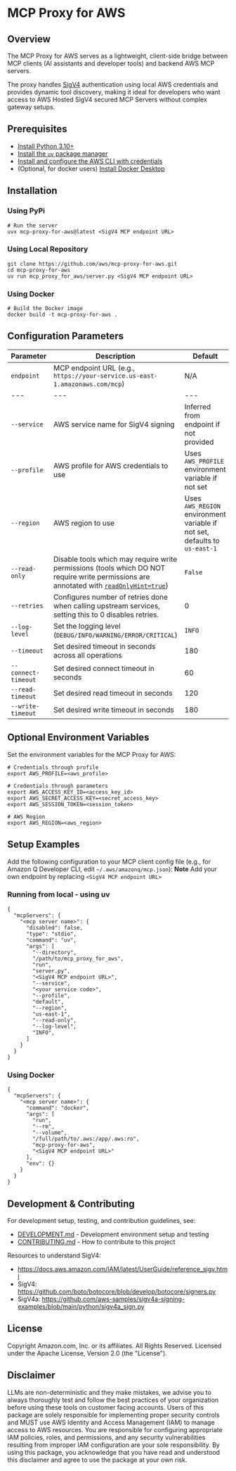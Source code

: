 # MCP Proxy for AWS

## Overview

The MCP Proxy for AWS serves as a lightweight, client-side bridge between MCP clients (AI assistants and developer tools) and backend AWS MCP servers.

The proxy handles [SigV4](https://docs.aws.amazon.com/IAM/latest/UserGuide/reference_sigv.html) authentication using local AWS credentials and provides dynamic tool discovery, making it ideal for developers who want access to AWS Hosted SigV4 secured MCP Servers without complex gateway setups.

## Prerequisites

* [Install Python 3.10+](https://www.python.org/downloads/release/python-3100/)
* [Install the `uv` package manager](https://docs.astral.sh/uv/getting-started/installation/)
* [Install and configure the AWS CLI with credentials](https://docs.aws.amazon.com/cli/latest/userguide/cli-chap-configure.html)
* (Optional, for docker users) [Install Docker Desktop](https://www.docker.com/products/docker-desktop)

## Installation

### Using PyPi


```
# Run the server
uvx mcp-proxy-for-aws@latest <SigV4 MCP endpoint URL>
```

### Using Local Repository

```
git clone https://github.com/aws/mcp-proxy-for-aws.git
cd mcp-proxy-for-aws
uv run mcp_proxy_for_aws/server.py <SigV4 MCP endpoint URL>
```

### Using Docker

```
# Build the Docker image
docker build -t mcp-proxy-for-aws .
```

## Configuration Parameters

| Parameter	           | Description	                                                                                                                                                                                                                            | Default	                                                                    |Required	|
|----------------------|-----------------------------------------------------------------------------------------------------------------------------------------------------------------------------------------------------------------------------------------|-----------------------------------------------------------------------------|---	|
| `endpoint`	          | MCP endpoint URL (e.g., `https://your-service.us-east-1.amazonaws.com/mcp`)	                                                                                                                                                            | N/A	                                                                        |Yes	|
| ---	                 | ---	                                                                                                                                                                                                                                    | ---	                                                                        |---	|
| `--service`	         | AWS service name for SigV4 signing	                                                                                                                                                                                                     | Inferred from endpoint if not provided	                                     |No	|
| `--profile`	         | AWS profile for AWS credentials to use	                                                                                                                                                                                                 | Uses `AWS_PROFILE` environment variable if not set                          |No	|
| `--region`	          | AWS region to use	                                                                                                                                                                                                                      | Uses `AWS_REGION` environment variable if not set, defaults to `us-east-1`	 |No	|
| `--read-only`	       | Disable tools which may require write permissions (tools which DO NOT require write permissions are annotated with [`readOnlyHint=true`](https://modelcontextprotocol.io/specification/2025-06-18/schema#toolannotations-readonlyhint)) | `False`	                                                                    |No	|
| `--retries`          | Configures number of retries done when calling upstream services, setting this to 0 disables retries.                                                                                                                                   | 0                                                                           |No |
| `--log-level`	       | Set the logging level (`DEBUG/INFO/WARNING/ERROR/CRITICAL`)	                                                                                                                                                                            | `INFO`	                                                                     |No	|
| `--timeout`	         | Set desired timeout in seconds across all operations	                                                                                                                                                                                   | 180	                                                                        |No	|
| `--connect-timeout`	 | Set desired connect timeout in seconds	                                                                                                                                                                                                 | 60	                                                                         |No	|
| `--read-timeout`	    | Set desired read timeout in seconds	                                                                                                                                                                                                    | 120	                                                                        |No	|
| `--write-timeout`	   | Set desired write timeout in seconds	                                                                                                                                                                                                   | 180	                                                                        |No	|


## Optional Environment Variables

Set the environment variables for the MCP Proxy for AWS:

```
# Credentials through profile
export AWS_PROFILE=<aws_profile>

# Credentials through parameters
export AWS_ACCESS_KEY_ID=<access_key_id>
export AWS_SECRET_ACCESS_KEY=<secret_access_key>
export AWS_SESSION_TOKEN=<session_token>

# AWS Region
export AWS_REGION=<aws_region>
```

## Setup Examples

Add the following configuration to your MCP client config file (e.g., for Amazon Q Developer CLI, edit `~/.aws/amazonq/mcp.json`):
**Note** Add your own endpoint by replacing  `<SigV4 MCP endpoint URL>`

### Running from local - using uv

```
{
  "mcpServers": {
    "<mcp server name>": {
      "disabled": false,
      "type": "stdio",
      "command": "uv",
      "args": [
        "--directory",
        "/path/to/mcp_proxy_for_aws",
        "run",
        "server.py",
        "<SigV4 MCP endpoint URL>",
        "--service",
        "<your service code>",
        "--profile",
        "default",
        "--region",
        "us-east-1",
        "--read-only",
        "--log-level",
        "INFO",
      ]
    }
  }
}
```

### Using Docker

```
{
  "mcpServers": {
    "<mcp server name>": {
      "command": "docker",
      "args": [
        "run",
        "--rm",
        "--volume",
        "/full/path/to/.aws:/app/.aws:ro",
        "mcp-proxy-for-aws",
        "<SigV4 MCP endpoint URL>"
      ],
      "env": {}
    }
  }
}
```

## Development & Contributing

For development setup, testing, and contribution guidelines, see:

* [DEVELOPMENT.md](DEVELOPMENT.md) - Development environment setup and testing
* [CONTRIBUTING.md](CONTRIBUTING.md) - How to contribute to this project

Resources to understand SigV4:

- <https://docs.aws.amazon.com/IAM/latest/UserGuide/reference_sigv.html>
- SigV4: <https://github.com/boto/botocore/blob/develop/botocore/signers.py>
- SigV4a: <https://github.com/aws-samples/sigv4a-signing-examples/blob/main/python/sigv4a_sign.py>

## License

Copyright Amazon.com, Inc. or its affiliates. All Rights Reserved.
Licensed under the Apache License, Version 2.0 (the "License").

## Disclaimer

LLMs are non-deterministic and they make mistakes, we advise you to always thoroughly test and follow the best practices of your organization before using these tools on customer facing accounts. Users of this package are solely responsible for implementing proper security controls and MUST use AWS Identity and Access Management (IAM) to manage access to AWS resources. You are responsible for configuring appropriate IAM policies, roles, and permissions, and any security vulnerabilities resulting from improper IAM configuration are your sole responsibility. By using this package, you acknowledge that you have read and understood this disclaimer and agree to use the package at your own risk.
